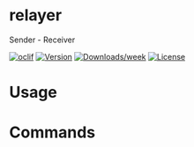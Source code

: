 relayer
=======

Sender - Receiver

[![oclif](https://img.shields.io/badge/cli-oclif-brightgreen.svg)](https://oclif.io)
[![Version](https://img.shields.io/npm/v/relayer.svg)](https://npmjs.org/package/relayer)
[![Downloads/week](https://img.shields.io/npm/dw/relayer.svg)](https://npmjs.org/package/relayer)
[![License](https://img.shields.io/npm/l/relayer.svg)](https://github.com/dennisliuu/relayer/blob/master/package.json)

<!-- toc -->
# Usage
<!-- usage -->
# Commands
<!-- commands -->
